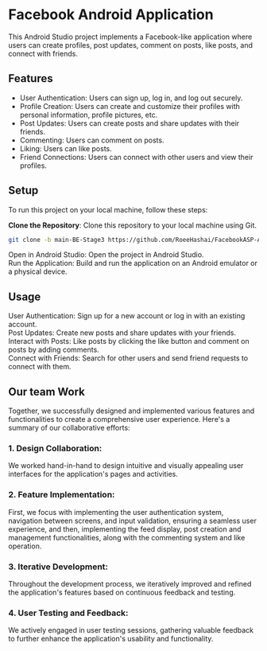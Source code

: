 # Facebook Android Application

This Android Studio project implements a Facebook-like application where users can create profiles, post updates, comment on posts, like posts, and connect with friends.

## Features

- User Authentication: Users can sign up, log in, and log out securely.
- Profile Creation: Users can create and customize their profiles with personal information, profile pictures, etc.
- Post Updates: Users can create posts and share updates with their friends.
- Commenting: Users can comment on posts.
- Liking: Users can like posts.
- Friend Connections: Users can connect with other users and view their profiles.

## Setup

To run this project on your local machine, follow these steps:

**Clone the Repository**: Clone this repository to your local machine using Git.

   ```bash
   git clone -b main-BE-Stage3 https://github.com/RoeeHashai/FacebookASP-AndroidApp-FE/tree/main
  ```
Open in Android Studio: Open the project in Android Studio.  
Run the Application: Build and run the application on an Android emulator or a physical device.

## Usage

User Authentication: Sign up for a new account or log in with an existing account.  
Post Updates: Create new posts and share updates with your friends.  
Interact with Posts: Like posts by clicking the like button and comment on posts by adding comments.  
Connect with Friends: Search for other users and send friend requests to connect with them.  

## Our team Work
Together, we successfully designed and implemented various features and functionalities to create a comprehensive user experience. Here's a summary of our collaborative efforts:

### 1. Design Collaboration:

We worked hand-in-hand to design intuitive and visually appealing user interfaces for the application's pages and activities.
### 2. Feature Implementation:

First, we focus with implementing the user authentication system, navigation between screens, and input validation, ensuring a seamless user experience, and then, implementing the feed display, post creation and management functionalities, along with the commenting system and like operation.
### 3. Iterative Development:

Throughout the development process, we iteratively improved and refined the application's features based on continuous feedback and testing.
### 4. User Testing and Feedback:

We actively engaged in user testing sessions, gathering valuable feedback to further enhance the application's usability and functionality.
